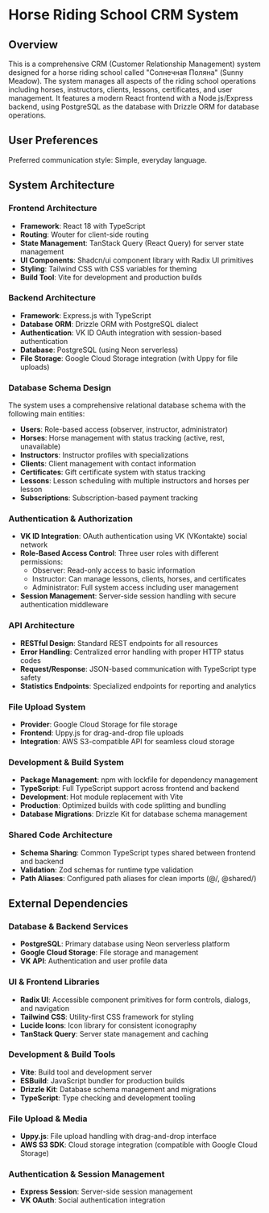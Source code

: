 # Horse Riding School CRM System

## Overview

This is a comprehensive CRM (Customer Relationship Management) system designed for a horse riding school called "Солнечная Поляна" (Sunny Meadow). The system manages all aspects of the riding school operations including horses, instructors, clients, lessons, certificates, and user management. It features a modern React frontend with a Node.js/Express backend, using PostgreSQL as the database with Drizzle ORM for database operations.

## User Preferences

Preferred communication style: Simple, everyday language.

## System Architecture

### Frontend Architecture
- **Framework**: React 18 with TypeScript
- **Routing**: Wouter for client-side routing
- **State Management**: TanStack Query (React Query) for server state management
- **UI Components**: Shadcn/ui component library with Radix UI primitives
- **Styling**: Tailwind CSS with CSS variables for theming
- **Build Tool**: Vite for development and production builds

### Backend Architecture
- **Framework**: Express.js with TypeScript
- **Database ORM**: Drizzle ORM with PostgreSQL dialect
- **Authentication**: VK ID OAuth integration with session-based authentication
- **Database**: PostgreSQL (using Neon serverless)
- **File Storage**: Google Cloud Storage integration (with Uppy for file uploads)

### Database Schema Design
The system uses a comprehensive relational database schema with the following main entities:
- **Users**: Role-based access (observer, instructor, administrator)
- **Horses**: Horse management with status tracking (active, rest, unavailable)
- **Instructors**: Instructor profiles with specializations
- **Clients**: Client management with contact information
- **Certificates**: Gift certificate system with status tracking
- **Lessons**: Lesson scheduling with multiple instructors and horses per lesson
- **Subscriptions**: Subscription-based payment tracking

### Authentication & Authorization
- **VK ID Integration**: OAuth authentication using VK (VKontakte) social network
- **Role-Based Access Control**: Three user roles with different permissions:
  - Observer: Read-only access to basic information
  - Instructor: Can manage lessons, clients, horses, and certificates
  - Administrator: Full system access including user management
- **Session Management**: Server-side session handling with secure authentication middleware

### API Architecture
- **RESTful Design**: Standard REST endpoints for all resources
- **Error Handling**: Centralized error handling with proper HTTP status codes
- **Request/Response**: JSON-based communication with TypeScript type safety
- **Statistics Endpoints**: Specialized endpoints for reporting and analytics

### File Upload System
- **Provider**: Google Cloud Storage for file storage
- **Frontend**: Uppy.js for drag-and-drop file uploads
- **Integration**: AWS S3-compatible API for seamless cloud storage

### Development & Build System
- **Package Management**: npm with lockfile for dependency management
- **TypeScript**: Full TypeScript support across frontend and backend
- **Development**: Hot module replacement with Vite
- **Production**: Optimized builds with code splitting and bundling
- **Database Migrations**: Drizzle Kit for database schema management

### Shared Code Architecture
- **Schema Sharing**: Common TypeScript types shared between frontend and backend
- **Validation**: Zod schemas for runtime type validation
- **Path Aliases**: Configured path aliases for clean imports (@/, @shared/)

## External Dependencies

### Database & Backend Services
- **PostgreSQL**: Primary database using Neon serverless platform
- **Google Cloud Storage**: File storage and management
- **VK API**: Authentication and user profile data

### UI & Frontend Libraries
- **Radix UI**: Accessible component primitives for form controls, dialogs, and navigation
- **Tailwind CSS**: Utility-first CSS framework for styling
- **Lucide Icons**: Icon library for consistent iconography
- **TanStack Query**: Server state management and caching

### Development & Build Tools
- **Vite**: Build tool and development server
- **ESBuild**: JavaScript bundler for production builds
- **Drizzle Kit**: Database schema management and migrations
- **TypeScript**: Type checking and development tooling

### File Upload & Media
- **Uppy.js**: File upload handling with drag-and-drop interface
- **AWS S3 SDK**: Cloud storage integration (compatible with Google Cloud Storage)

### Authentication & Session Management
- **Express Session**: Server-side session management
- **VK OAuth**: Social authentication integration